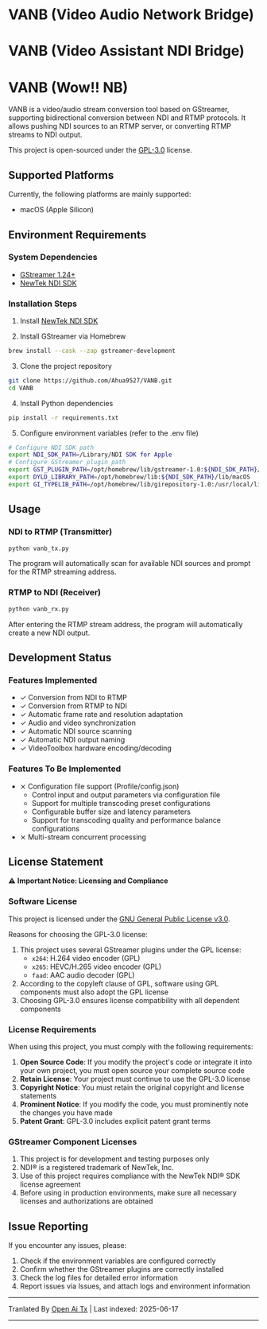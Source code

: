 # VANB (Video Audio Network Bridge)
# VANB (Video Assistant NDI Bridge)
# VANB (Wow!! NB)

VANB is a video/audio stream conversion tool based on GStreamer, supporting bidirectional conversion between NDI and RTMP protocols. It allows pushing NDI sources to an RTMP server, or converting RTMP streams to NDI output.

This project is open-sourced under the [GPL-3.0](https://www.gnu.org/licenses/gpl-3.0.html) license.

## Supported Platforms

Currently, the following platforms are mainly supported:
- macOS (Apple Silicon)

## Environment Requirements

### System Dependencies
- [GStreamer 1.24+](https://gstreamer.freedesktop.org)
- [NewTek NDI SDK](https://www.ndi.tv/sdk/)

### Installation Steps
1. Install [NewTek NDI SDK](https://www.ndi.tv/sdk/)

2. Install GStreamer via Homebrew
```bash
brew install --cask --zap gstreamer-development
```

3. Clone the project repository
```bash
git clone https://github.com/Ahua9527/VANB.git
cd VANB
```

4. Install Python dependencies
```bash
pip install -r requirements.txt
```

5. Configure environment variables (refer to the .env file)
```bash
# Configure NDI SDK path
export NDI_SDK_PATH=/Library/NDI SDK for Apple
# Configure GStreamer plugin path
export GST_PLUGIN_PATH=/opt/homebrew/lib/gstreamer-1.0:${NDI_SDK_PATH}/lib/macOS
export DYLD_LIBRARY_PATH=/opt/homebrew/lib:${NDI_SDK_PATH}/lib/macOS
export GI_TYPELIB_PATH=/opt/homebrew/lib/girepository-1.0:/usr/local/lib/girepository-1.0
```

## Usage

### NDI to RTMP (Transmitter)
```bash
python vanb_tx.py
```
The program will automatically scan for available NDI sources and prompt for the RTMP streaming address.

### RTMP to NDI (Receiver)
```bash
python vanb_rx.py
```
After entering the RTMP stream address, the program will automatically create a new NDI output.

## Development Status

### Features Implemented
- ✓ Conversion from NDI to RTMP
- ✓ Conversion from RTMP to NDI
- ✓ Automatic frame rate and resolution adaptation
- ✓ Audio and video synchronization
- ✓ Automatic NDI source scanning
- ✓ Automatic NDI output naming
- ✓ VideoToolbox hardware encoding/decoding

### Features To Be Implemented
- ⨯ Configuration file support (Profile/config.json)
  - Control input and output parameters via configuration file
  - Support for multiple transcoding preset configurations
  - Configurable buffer size and latency parameters
  - Support for transcoding quality and performance balance configurations
- ⨯ Multi-stream concurrent processing

## License Statement

⚠️ **Important Notice: Licensing and Compliance**

### Software License

This project is licensed under the [GNU General Public License v3.0](https://www.gnu.org/licenses/gpl-3.0.html).

Reasons for choosing the GPL-3.0 license:
1. This project uses several GStreamer plugins under the GPL license:
   - `x264`: H.264 video encoder (GPL)
   - `x265`: HEVC/H.265 video encoder (GPL)
   - `faad`: AAC audio decoder (GPL)
2. According to the copyleft clause of GPL, software using GPL components must also adopt the GPL license
3. Choosing GPL-3.0 ensures license compatibility with all dependent components

### License Requirements

When using this project, you must comply with the following requirements:
1. **Open Source Code**: If you modify the project's code or integrate it into your own project, you must open source your complete source code
2. **Retain License**: Your project must continue to use the GPL-3.0 license
3. **Copyright Notice**: You must retain the original copyright and license statements
4. **Prominent Notice**: If you modify the code, you must prominently note the changes you have made
5. **Patent Grant**: GPL-3.0 includes explicit patent grant terms

### GStreamer Component Licenses
1. This project is for development and testing purposes only
2. NDI® is a registered trademark of NewTek, Inc.
3. Use of this project requires compliance with the NewTek NDI® SDK license agreement
4. Before using in production environments, make sure all necessary licenses and authorizations are obtained

## Issue Reporting

If you encounter any issues, please:
1. Check if the environment variables are configured correctly
2. Confirm whether the GStreamer plugins are correctly installed
3. Check the log files for detailed error information
4. Report issues via Issues, and attach logs and environment information

---

Tranlated By [Open Ai Tx](https://github.com/OpenAiTx/OpenAiTx) | Last indexed: 2025-06-17

---